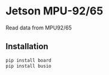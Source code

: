 # Jetson MPU-92/65
Read data from MPU92/65 

## Installation

   ```sh
   pip install board
   pip install busio
   ```
   
